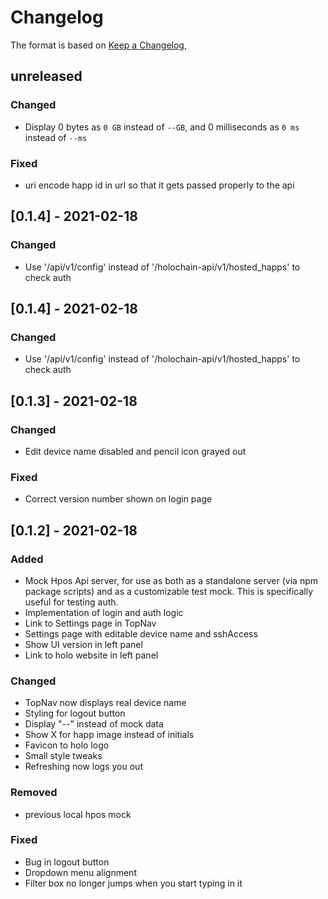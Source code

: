 # Changelog

The format is based on [Keep a Changelog](https://keepachangelog.com/en/1.0.0/),

## unreleased
### Changed
- Display 0 bytes as `0 GB` instead of `--GB`, and 0 milliseconds as `0 ms` instead of `--ms`
### Fixed
- uri encode happ id in url so that it gets passed properly to the api

## [0.1.4] - 2021-02-18
### Changed
- Use '/api/v1/config' instead of '/holochain-api/v1/hosted_happs' to check auth

## [0.1.4] - 2021-02-18
### Changed
- Use '/api/v1/config' instead of '/holochain-api/v1/hosted_happs' to check auth

## [0.1.3] - 2021-02-18
### Changed
- Edit device name disabled and pencil icon grayed out
### Fixed
- Correct version number shown on login page

## [0.1.2] - 2021-02-18
### Added
- Mock Hpos Api server, for use as both as a standalone server (via npm package scripts) and as a customizable test mock. This is specifically useful for testing auth.
- Implementation of login and auth logic
- Link to Settings page in TopNav
- Settings page with editable device name and sshAccess
- Show UI version in left panel
- Link to holo website in left panel
### Changed
- TopNav now displays real device name
- Styling for logout button
- Display "--" instead of mock data
- Show X for happ image instead of initials
- Favicon to holo logo
- Small style tweaks
- Refreshing now logs you out
### Removed
- previous local hpos mock
### Fixed
- Bug in logout button
- Dropdown menu alignment
- Filter box no longer jumps when you start typing in it
